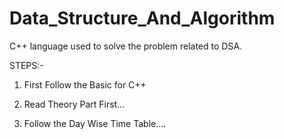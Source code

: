 # Data_Structure_And_Algorithm
C++ language used to solve the problem related to DSA.

STEPS:-
1. First Follow the Basic for C++

3. Read Theory Part First...
 
2. Follow the Day Wise Time Table....
